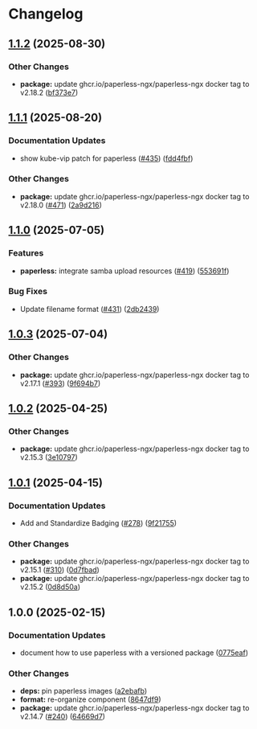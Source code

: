 # Changelog

## [1.1.2](https://github.com/marinatedconcrete/config/compare/kustomize-paperless@v1.1.1...kustomize-paperless@v1.1.2) (2025-08-30)


### Other Changes

* **package:** update ghcr.io/paperless-ngx/paperless-ngx docker tag to v2.18.2 ([bf373e7](https://github.com/marinatedconcrete/config/commit/bf373e7d545b793e8edeb2940da81cde27610697))

## [1.1.1](https://github.com/marinatedconcrete/config/compare/kustomize-paperless@v1.1.0...kustomize-paperless@v1.1.1) (2025-08-20)


### Documentation Updates

* show kube-vip patch for paperless ([#435](https://github.com/marinatedconcrete/config/issues/435)) ([fdd4fbf](https://github.com/marinatedconcrete/config/commit/fdd4fbf113b6bfa423a32e291659bdab77f9e38e))


### Other Changes

* **package:** update ghcr.io/paperless-ngx/paperless-ngx docker tag to v2.18.0 ([#471](https://github.com/marinatedconcrete/config/issues/471)) ([2a9d216](https://github.com/marinatedconcrete/config/commit/2a9d216cefe2eb530c9952c7817f04f5d28af00f))

## [1.1.0](https://github.com/marinatedconcrete/config/compare/kustomize-paperless@v1.0.3...kustomize-paperless@v1.1.0) (2025-07-05)


### Features

* **paperless:** integrate samba upload resources ([#419](https://github.com/marinatedconcrete/config/issues/419)) ([553691f](https://github.com/marinatedconcrete/config/commit/553691fc8629d4a90024e75445e40138805a7b02))


### Bug Fixes

* Update filename format ([#431](https://github.com/marinatedconcrete/config/issues/431)) ([2db2439](https://github.com/marinatedconcrete/config/commit/2db2439e9bf2fb38f1eb53baf1ba225d22b6033f))

## [1.0.3](https://github.com/marinatedconcrete/config/compare/kustomize-paperless@v1.0.2...kustomize-paperless@v1.0.3) (2025-07-04)


### Other Changes

* **package:** update ghcr.io/paperless-ngx/paperless-ngx docker tag to v2.17.1 ([#393](https://github.com/marinatedconcrete/config/issues/393)) ([9f694b7](https://github.com/marinatedconcrete/config/commit/9f694b7eb5d33642a74efc595536beeffa94e387))

## [1.0.2](https://github.com/marinatedconcrete/config/compare/kustomize-paperless@v1.0.1...kustomize-paperless@v1.0.2) (2025-04-25)


### Other Changes

* **package:** update ghcr.io/paperless-ngx/paperless-ngx docker tag to v2.15.3 ([3e10797](https://github.com/marinatedconcrete/config/commit/3e10797a4844ed991502664999436d35b50c6a88))

## [1.0.1](https://github.com/marinatedconcrete/config/compare/kustomize-paperless@v1.0.0...kustomize-paperless@v1.0.1) (2025-04-15)


### Documentation Updates

* Add and Standardize Badging ([#278](https://github.com/marinatedconcrete/config/issues/278)) ([9f21755](https://github.com/marinatedconcrete/config/commit/9f21755bdeaa287887215ca76586aa070d17656e))


### Other Changes

* **package:** update ghcr.io/paperless-ngx/paperless-ngx docker tag to v2.15.1 ([#310](https://github.com/marinatedconcrete/config/issues/310)) ([0d7fbad](https://github.com/marinatedconcrete/config/commit/0d7fbad9b812e31fee7a2c1e7aa2fce1b0d8e41c))
* **package:** update ghcr.io/paperless-ngx/paperless-ngx docker tag to v2.15.2 ([0d8d50a](https://github.com/marinatedconcrete/config/commit/0d8d50a62662d33d3973dcc325ec5ff3e11b00b4))

## 1.0.0 (2025-02-15)


### Documentation Updates

* document how to use paperless with a versioned package ([0775eaf](https://github.com/marinatedconcrete/config/commit/0775eaff36b7bc00ec721ba3987d5168d48f40fb))


### Other Changes

* **deps:** pin paperless images ([a2ebafb](https://github.com/marinatedconcrete/config/commit/a2ebafb7c0f564b03ba30c6696e0ca7d85f570c1))
* **format:** re-organize component ([8647df9](https://github.com/marinatedconcrete/config/commit/8647df9f91466470a96c7827aeefd7b92f4c9e9e))
* **package:** update ghcr.io/paperless-ngx/paperless-ngx docker tag to v2.14.7 ([#240](https://github.com/marinatedconcrete/config/issues/240)) ([64669d7](https://github.com/marinatedconcrete/config/commit/64669d777e50eebe8d277c1d15e12b609c9d808c))
